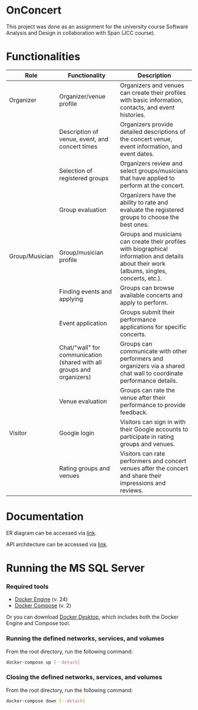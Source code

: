 # OnConcert
This project was done as an assignment for the university course Software Analysis and Design in collaboration with Span (JCC course).

# Functionalities

| **Role**           | **Functionality**                                     | **Description**                                                                                 |
|--------------------|-------------------------------------------------------|-------------------------------------------------------------------------------------------------|
| Organizer          | Organizer/venue profile                               | Organizers and venues can create their profiles with basic information, contacts, and event histories. |
|                    | Description of venue, event, and concert times        | Organizers provide detailed descriptions of the concert venue, event information, and event dates. |
|                    | Selection of registered groups                        | Organizers review and select groups/musicians that have applied to perform at the concert.   |
|                    | Group evaluation                                      | Organizers have the ability to rate and evaluate the registered groups to choose the best ones. |
| Group/Musician     | Group/musician profile                                | Groups and musicians can create their profiles with biographical information and details about their work (albums, singles, concerts, etc.). |
|                    | Finding events and applying                           | Groups can browse available concerts and apply to perform.                                      |
|                    | Event application                                     | Groups submit their performance applications for specific concerts.                              |
|                    | Chat/"wall" for communication (shared with all groups and organizers) | Groups can communicate with other performers and organizers via a shared chat wall to coordinate performance details. |
|                    | Venue evaluation                                      | Groups can rate the venue after their performance to provide feedback.                           |
| Visitor            | Google login                                          | Visitors can sign in with their Google accounts to participate in rating groups and venues. |
|                    | Rating groups and venues                              | Visitors can rate performers and concert venues after the concert and share their impressions and reviews. |

# Documentation

ER diagram can be accessed via [link](Documentation/ERA.svg).

API architecture can be accessed via [link](Documentation/Architecture.png).


# Running the MS SQL Server

### Required tools

* [Docker Engine](https://docs.docker.com/get-docker/) (v. 24)
* [Docker Compose](https://docs.docker.com/get-docker/) (v. 2)

Or you can download [Docker Desktop](https://docs.docker.com/desktop/), which includes both the Docker Engine and Compose tool.

### Running the defined networks, services, and volumes

From the root directory, run the following command:
```bash
docker-compose up [--detach]
```

### Closing the defined networks, services, and volumes

From the root directory, run the following command:
```bash
docker-compose down [--detach]
```


